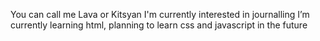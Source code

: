 You can call me Lava or Kitsyan
I'm currently interested in journalling
I’m currently learning html, planning to learn css and javascript in the future


<!---
tangyh26/tangyh26 is a ✨ special ✨ repository because its `README.md` (this file) appears on your GitHub profile.
You can click the Preview link to take a look at your changes.
--->
